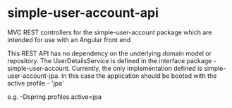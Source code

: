 # simple-user-account-api
MVC REST controllers for the simple-user-account package which are intended for use with an Angular front end

This REST API has no dependency on the underlying domain model or repository. The UserDetailsService is defined in the
interface package - simple-user-account. Currently, the only implementation defined is simple-user-account-jpa. In this
case the application should be booted with the active profile - 'jpa'

e.g. -Dspring.profiles.active=jpa
